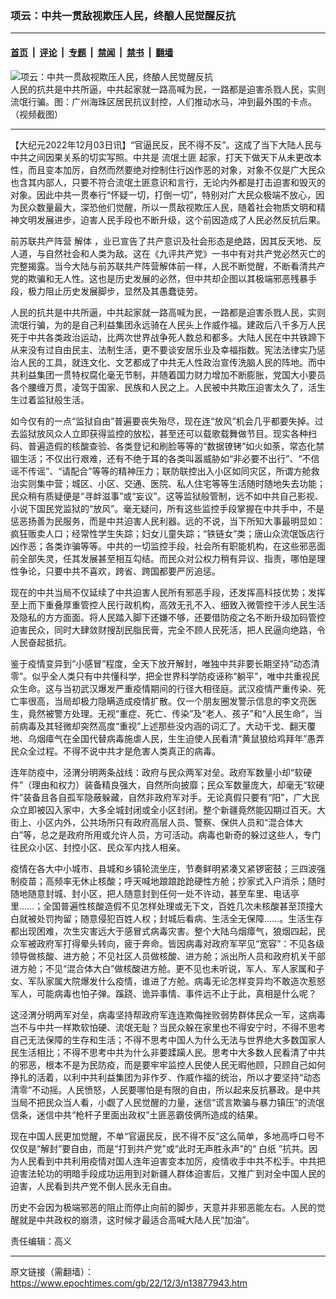 ### 项云：中共一贯敌视欺压人民，终酿人民觉醒反抗

---

#### [首页](../../../..?n13877943) &nbsp;|&nbsp; [评论](../../../../../epoch-comment?n13877943) &nbsp;|&nbsp; [专题](../../../../../epoch-special?n13877943) &nbsp;|&nbsp; [禁闻](../../../../../epoch-news?n13877943) &nbsp;|&nbsp; [禁书](../../../../../books?n13877943) &nbsp;|&nbsp; [翻墙](https://github.com/gfw-breaker/nogfw/blob/master/README.md?n13877943)


<div><img alt="项云：中共一贯敌视欺压人民，终酿人民觉醒反抗" class="attachment-djy_600_400 size-djy_600_400 wp-post-image" src="https://i.epochtimes.com/assets/uploads/2022/12/id13877985-d2710844-e539-48b6-8ec6-1391172de995-.jpeg"/>
<div class="caption">
 人民的抗共是中共所逼，中共起家就一路高喊为民，一路都是迫害杀戮人民，实则流氓行骗。图：广州海珠区居民抗议封控，人们推动水马，冲到最外围的卡点。（视频截图）
</div></div><hr/><div class="post_content" id="artbody" itemprop="articleBody">
 <!-- article content begin -->
 <p>
  【大纪元2022年12月03日讯】“官逼民反，民不得不反”。这成了当下大陆人民与中共之间因果关系的切实写照。中共是
  <ok href="https://www.epochtimes.com/gb/tag/%E6%B5%81%E6%B0%93%E5%9C%9F%E5%8C%AA.html">
   流氓土匪
  </ok>
  起家，打天下做天下从未更改本性，而且变本加厉，自然而然要绝对控制住行凶作恶的对象，对象不仅是广大民众也含其内部人，只要不符合流氓土匪意识和言行，无论内外都是打击迫害和毁灭的对象。因此中共一贯奉行“怀疑一切，打倒一切”，特别对广大民众极端不放心，因为民众数量最大，深恐他们觉醒，所以一贯敌视欺压人民，随着社会物质文明和精神文明发展进步，迫害人民手段也不断升级，这个前因造成了人民必然反抗后果。
 </p>
 <p>
  前苏联共产阵营
  <ok href="https://www.epochtimes.com/gb/tag/%E8%A7%A3%E4%BD%93.html">
   解体
  </ok>
  ，业已宣告了共产意识及社会形态是绝路，因其反天地、反人道，与自然社会和人类为敌。这在《九评共产党》一书中有对共产党必然灭亡的完整揭露。当今大陆与前苏联共产阵营解体前一样，人民不断觉醒，不断看清共产党的欺骗和无人性。这也是历史发展的必然，但中共却企图以其极端邪恶残暴手段，极力阻止历史发展脚步，显然及其愚蠢徒劳。
 </p>
 <p>
  人民的抗共是中共所逼，中共起家就一路高喊为民，一路都是迫害杀戮人民，实则流氓行骗，为的是自己利益集团永远骑在人民头上作威作福。建政后八千多万人民死于中共各类政治运动，比两次世界战争死人数总和都多。大陆人民在中共铁蹄下从来没有过自由民主、法制生活，更不要谈安居乐业及幸福指数。宪法法律实乃惩治人民的工具，就连文化、文艺都成了中共无人性政治宣传洗脑人民的阵地。而中共利益集团一贯特权腐化毫无节制，并随着国力财力增加不断膨胀，党国大小要员各个腰缠万贯，凌驾于国家、民族和人民之上。人民被中共欺压迫害太久了，活生生过着监狱般生活。
 </p>
 <p>
  如今仅有的一点“监狱自由”普遍要丧失殆尽，现在连“放风”机会几乎都要失掉。过去监狱放风众人立即获得监控的放松，甚至还可以载歌载舞做节目。现实各种扫码、普遍造假的核酸查验、各类登记和刷脸等等的“数据镣铐”如火如荼，常态化禁锢生活；不仅出行艰难，还有不绝于耳的各类叫嚣威胁如“非必要不出行”、“不信谣不传谣”、“请配合”等等的精神压力；联防联控出入小区如同灾区，所谓方舱救治实则集中营；城区、小区、交通、医院、私人住宅等等生活随时随地失去功能；民众稍有质疑便是“寻衅滋事”或“妄议”。这等监狱般管制，远不如中共自己影视、小说下国民党监狱的“放风”。毫无疑问，所有这些监控手段掌握在中共手中，不是惩恶扬善为民服务，而是中共迫害人民利器。远的不说，当下所知大事最明显如：疯狂贩卖人口；经常性学生失踪；妇女儿童失踪；“铁链女”类；唐山众流氓饭店行凶作恶；各类诈骗等等。中共的一切监控手段，社会所有职能机构，在这些邪恶面前全部失灵，任其发展甚至相互勾结。而民众对公权力稍有异议、指责，哪怕是理性争论，只要中共不喜欢，跨省、跨国都要严厉追惩。
 </p>
 <p>
  现在的中共当局不仅延续了中共迫害人民所有邪恶手段，还发挥高科技优势；发挥至上而下重叠厚重管控人民行政机构，高效无孔不入、细致入微管控干涉人民生活及隐私的方方面面。将人民踏入脚下还嫌不够，还要借防疫之名不断升级加码管控迫害民众，同时大肆敛财搜刮民脂民膏，完全不顾人民死活，把人民逼向绝路，令人民奋起抵抗。
 </p>
 <p>
  鉴于疫情变异到“小感冒”程度，全天下放开解封，唯独中共非要长期坚持“动态清零”。似乎全人类只有中共懂科学，把全世界科学防疫诬称“躺平”，唯中共重视民众生命。这与当初武汉爆发严重疫情期间的行径大相径庭。武汉疫情严重传染、死亡率很高，当局却极力隐瞒造成疫情扩散。仅一个朋友圈发警示信息的李文亮医生，竟然被警方处理。无视“重症、死亡、传染”及“老人、孩子”和“人民生命”，当前病毒及其轻微却突然高度“重视”上述那些没内涵的词汇了。大动干戈、翻天覆地、乌烟瘴气在全国代替病毒施虐人民，生生迫使人民看清“黄鼠狼给鸡拜年”愚弄民众全过程。不得不说中共才是危害人类真正的病毒。
 </p>
 <p>
  连年防疫中，泾渭分明两条战线：政府与民众两军对垒。政府军数量小却“软硬件”（理由和权力）装备精良强大，自然所向披靡；民众军数量庞大，却毫无“软硬件”装备且各自孤军隐蔽躲藏，自然非政府军对手。无论真假只要有“阳”，广大民众立即被囚入家中，大多全城封闭或全小区封闭。整个新疆竟然能囚期过百天。大街上、小区内外，公共场所只有政府高层人员、警察、保供人员和“混合体大白”等，总之是政府所用或允许人员，方可活动。病毒也新奇的躲过这些人，专门往民众小区、封控小区、民众军内找人相亲。
 </p>
 <p>
  疫情在各大中小城市、县城和乡镇轮流坐庄，节奏鲜明紧凑又紧锣密鼓；三四波强制疫苗；高频率无休止核酸；呼天喊地踉踉跄跄硬性方舱；抄家式入户消杀；随时随地随意封城、封小区，把人随意封到任何一处不许动，甚至车里、电话亭里……；全国普遍性核酸造假不见怎样处理或无下文，百姓几次未核酸甚至顶撞大白就被处罚拘留；随意侵犯百姓人权；封城后看病、生活全无保障……。生活生存都出现困难，次生灾害远大于感冒式病毒灾害。整个大陆乌烟瘴气，狼烟四起，民众军被政府军打得晕头转向，疲于奔命。皆因病毒对政府军罕见“宽容”：不见各级领导做核酸、进方舱；不见社区人员做核酸、进方舱；派出所人员和政府机关干部进方舱；不见“混合体大白”做核酸进方舱。更不见也未听说，军人、军人家属和子女、军队家属大院爆发什么疫情，谁进了方舱。病毒无论怎样变异均不敢造次惹怒军人，可能病毒也怕子弹。蹊跷、诡异事情、事件远不止于此，真相是什么呢？
 </p>
 <p>
  这泾渭分明两军对垒，病毒坚持帮政府军连连欺侮挫败弱势群体民众一军，这病毒岂不与中共一样欺软怕硬、流氓无耻？当民众躲在家里也不得安宁时，不得不思考自己无法保障的生存和生活；不得不思考中国人为什么无法与世界绝大多数国家人民生活相比；不得不思考中共为什么非要蹂躏人民。思考中大多数人民看清了中共的邪恶，根本不是为民防疫，而是要牢牢监控人民使人民无暇他顾，只顾自己如何挣扎的活着，以利中共利益集团为非作歹、作威作福的统治，所以才要坚持“动态清零”不动摇。人民愤怒，人民要哪怕是有限的自由，所以起来反抗暴政。是中共当局不把民众当人看，小觑了人民觉醒的力量，迷信“谎言欺骗与暴力镇压”的流氓信条，迷信中共“枪杆子里面出政权”土匪恶霸伎俩所造成的结果。
 </p>
 <p>
  现在中国人民更加觉醒，不单“官逼民反，民不得不反”这么简单，多地高呼口号不仅仅是“解封”要自由，而是“打到共产党”或“此时无声胜永声”的“
  <ok href="https://www.epochtimes.com/gb/tag/%E7%99%BD%E7%BA%B8.html">
   白纸
  </ok>
  ”抗共。因为人民看到中共利用疫情对国人连年迫害变本加厉，疫情收手中共不松手。中共把迫害法轮功的明暗手段成功运用到对新疆人群体迫害后，又推广到对全中国人民的迫害，人民看到共产党不倒人民永无自由。
 </p>
 <p>
  历史不会因为极端邪恶的阻止而停止向前的脚步，天意并非邪恶能左右。人民的觉醒就是中共政权的崩溃，这时候才最适合高喊大陆人民“加油”。
 </p>
 <p>
  责任编辑：高义
 </p>
 <!-- article content end -->
 <div id="below_article_ad">
 </div>
</div>


---

原文链接（需翻墙）：https://www.epochtimes.com/gb/22/12/3/n13877943.htm